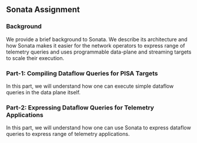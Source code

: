 ## Sonata Assignment

### Background
We provide a brief background to Sonata. We describe its architecture
and how Sonata makes it easier for the network operators to express range 
of telemetry queries and uses programmable data-plane and streaming targets 
to scale their execution.

### Part-1: Compiling Dataflow Queries for PISA Targets
In this part, we will understand how one can execute simple dataflow
queries in the data plane itself. 

### Part-2: Expressing Dataflow Queries for Telemetry Applications
In this part, we will understand how one can use Sonata to express
dataflow queries to express range of telemetry applications. 